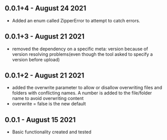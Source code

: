 ## 0.0.1+4 - August 24 2021
* Added an enum called ZipperError to attempt to catch errors.

## 0.0.1+3 - August 21 2021
* removed the dependency on a specific meta: version because of version resolving problems(even though the tool asked to specify a version before upload)

## 0.0.1+2 - August 21 2021

* added the overwrite parameter to allow or disallow overwriting files and folders with conflicting names. A number is added to the file/folder name to avoid overwriting content
* overwrite = false is the new default

## 0.0.1 - August 15 2021

* Basic functionality created and tested